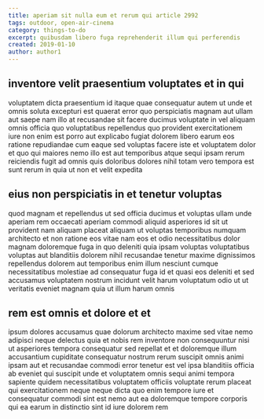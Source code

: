 ```yaml
---
title: aperiam sit nulla eum et rerum qui article 2992
tags: outdoor, open-air-cinema
category: things-to-do
excerpt: quibusdam libero fuga reprehenderit illum qui perferendis
created: 2019-01-10
author: author1
---
```


## inventore velit praesentium voluptates et in qui

voluptatem dicta praesentium id itaque quae consequatur autem ut unde et omnis soluta excepturi est quaerat error quo perspiciatis magnam aut ullam aut saepe nam illo at recusandae sit facere ducimus voluptate in vel aliquam omnis officia quo voluptatibus repellendus quo provident exercitationem iure non enim est porro aut explicabo fugiat dolorem libero earum eos ratione repudiandae cum eaque sed voluptas facere iste et voluptatem dolor et quo qui maiores nemo illo est aut temporibus atque sequi ipsam rerum reiciendis fugit ad omnis quis doloribus dolores nihil totam vero tempora est sunt rerum in quia ut non et velit expedita

## eius non perspiciatis in et tenetur voluptas

quod magnam et repellendus ut sed officia ducimus et voluptas ullam unde aperiam rem occaecati aperiam commodi aliquid asperiores id sit ut provident nam aliquam placeat aliquam ut voluptas temporibus numquam architecto et non ratione eos vitae nam eos et odio necessitatibus dolor magnam doloremque fuga in quo deleniti quia ipsam voluptas voluptatibus voluptas aut blanditiis dolorem nihil recusandae tenetur maxime dignissimos repellendus dolorem aut temporibus enim illum nesciunt cumque necessitatibus molestiae ad consequatur fuga id et quasi eos deleniti et sed accusamus voluptatem nostrum incidunt velit harum voluptatum odio ut ut veritatis eveniet magnam quia ut illum harum omnis

## rem est omnis et dolore et et

ipsum dolores accusamus quae dolorum architecto maxime sed vitae nemo adipisci neque delectus quia et nobis rem inventore non consequuntur nisi ut asperiores tempora consequatur sed repellat et et doloremque illum accusantium cupiditate consequatur nostrum rerum suscipit omnis animi ipsam aut et recusandae commodi error tenetur est vel ipsa blanditiis officia ab eveniet qui suscipit unde et voluptatem omnis sequi animi tempora sapiente quidem necessitatibus voluptatem officiis voluptate rerum placeat qui exercitationem neque neque dicta quo enim tempore iure et consequatur commodi sint est nemo aut ea doloremque tempore corporis qui ea earum in distinctio sint id iure dolorem rem
